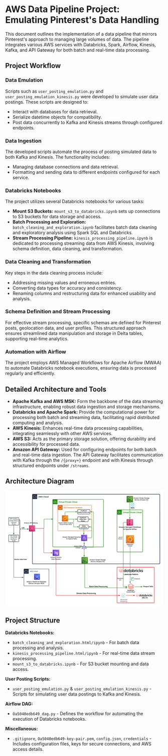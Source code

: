 # AWS Data Pipeline Project: Emulating Pinterest's Data Handling

This document outlines the implementation of a data pipeline that mirrors Pinterest's approach to managing large volumes of data. The pipeline integrates various AWS services with Databricks, Spark, Airflow, Kinesis, Kafka, and API Gateway for both batch and real-time data processing.

## Project Workflow

### Data Emulation

Scripts such as `user_posting_emulation.py` and `user_posting_emulation_kinesis.py` were developed to simulate user data postings. These scripts are designed to:
- Interact with databases for data retrieval.
- Serialize datetime objects for compatibility.
- Post data concurrently to Kafka and Kinesis streams through configured endpoints.

### Data Ingestion

The developed scripts automate the process of posting simulated data to both Kafka and Kinesis. The functionality includes:
- Managing database connections and data retrieval.
- Formatting and sending data to different endpoints configured for each service.

### Databricks Notebooks

The project utilizes several Databricks notebooks for various tasks:
- **Mount S3 Buckets:** `mount_s3_to_databricks.ipynb` sets up connections to S3 buckets for data storage and access.
- **Batch Processing and Exploration:** `batch_cleaning_and_exploration.ipynb` facilitates batch data cleaning and exploratory analysis using Spark SQL and Databricks.
- **Stream Processing Pipeline:** `kinesis_processing_pipeline.ipynb` is dedicated to processing streaming data from AWS Kinesis, involving schema definition, data cleaning, and transformation.

### Data Cleaning and Transformation

Key steps in the data cleaning process include:
- Addressing missing values and erroneous entries.
- Converting data types for accuracy and consistency.
- Renaming columns and restructuring data for enhanced usability and analysis.

### Schema Definition and Stream Processing

For effective stream processing, specific schemas are defined for Pinterest posts, geolocation data, and user profiles. This structured approach ensures streamlined data manipulation and storage in Delta tables, supporting real-time analytics.

### Automation with Airflow

The project employs AWS Managed Workflows for Apache Airflow (MWAA) to automate Databricks notebook executions, ensuring data is processed regularly and efficiently.

## Detailed Architecture and Tools

- **Apache Kafka and AWS MSK:** Form the backbone of the data streaming infrastructure, enabling robust data ingestion and storage mechanisms.
- **Databricks and Apache Spark:** Provide the computational power for processing both batch and streaming data, facilitating rapid distributed computing and analysis.
- **AWS Kinesis:** Enhances real-time data processing capabilities, integrating seamlessly with other AWS services.
- **AWS S3:** Acts as the primary storage solution, offering durability and accessibility for processed data.
- **Amazon API Gateway:** Used for configuring endpoints for both batch and real-time data ingestion. The API Gateway facilitates communication with Kafka through the `/{proxy+}` endpoint and with Kinesis through structured endpoints under `/streams`.

## Architecture Diagram

![Processing Pipeline](images/CloudPinterestPipeline.png)

## Project Structure

**Databricks Notebooks:**

- `batch_cleaning_and_exploration.html/ipynb` - For batch data processing and analysis.
- `kinesis_processing_pipeline.html/ipynb` - For real-time data stream processing.
- `mount_s3_to_databricks.ipynb` - For S3 bucket mounting and data access.

**User Posting Scripts:**

- `user_posting_emulation.py` & `user_posting_emulation_kinesis.py` - Scripts for simulating user data postings to Kafka and Kinesis.

**Airflow DAG:**

- `Oa5040edb649_dag.py` - Defines the workflow for automating the execution of Databricks notebooks.

**Miscellaneous:**

- `.gitignore`, `Oa5040edb649-key-pair.pem`, `config.json`, `credentials` - Includes configuration files, keys for secure connections, and AWS access details.


